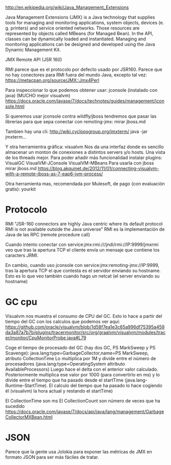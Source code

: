 http://en.wikipedia.org/wiki/Java_Management_Extensions

Java Management Extensions (JMX) is a Java technology that supplies tools for managing and monitoring applications, system objects, devices (e. g. printers) and service oriented networks. Those resources are represented by objects called MBeans (for Managed Bean). In the API, classes can be dynamically loaded and instantiated. Managing and monitoring applications can be designed and developed using the Java Dynamic Management Kit.

JMX Remote API (JSR 160)

RMI parece que es el protocolo por defecto usado por JSR160.
Parece que no hay conectores para RMI fuera del mundo Java, excepto tal vez: https://metacpan.org/source/JMX::Jmx4Perl


Para inspeccionar lo que podemos obtener usar: jconsole (instalado con java) (MUCHO mejor visualvm)
https://docs.oracle.com/javase/7/docs/technotes/guides/management/jconsole.html


Si queremos usar jconsole contra wildfly/jboss tendremos que pasar las librerias para que sepa conectar con remoting-jmx: mirar jboss.md


Tambien hay una cli:
http://wiki.cyclopsgroup.org/jmxterm/
java -jar jmxterm...

Y otra herramientra gráfica: visualvm
Nos da una interfaz donde es sencillo almacenar un monton de conexiones a distintos servers y/o hosts.
Una vista de los threads mejor.
Para poder añadir más funcionalidad instalar plugins:
  VisualGC
  VisualVM-JConsole
  VisualVM-MBeans
Para usarla con jboss mirar jboss.md
https://blog.akquinet.de/2012/11/01/connecting-visualvm-with-a-remote-jboss-as-7-eap6-jvm-process/

Otra herramienta mas, recomendada por Mulesoft, de pago (con evaluación gratis): yourkit

# Protocolo
RMI
"JSR-160 connectors are highly Java centric where its default protocol RMI is not available outside the Java universe"
RMI es la implementación de Java de las RPC (remote procedure call)

Cuando intento conectar con service:jmx:rmi:///jndi/rmi://IP:9999/jmxrmi veo que tras la apertura TCP el cliente envía un mensaje que contiene los caracters JRMI.

En cambio, cuando uso jconsole con service:jmx:remoting-jmx://IP:9999, tras la apertura TCP el que contesta es el servidor enviando su hostname.
Esto es lo que veo también cuando hago un netcat (el server enviando su hostname)



# GC cpu
Visualvm nos muestra el consumo de CPU del GC.
Esto lo hace a partir del tiempo del GC con los calculos que podemos ver aqui:
https://github.com/oracle/visualvm/blob/1d58f7ea1e3c65a996df75395a459da3a87a7b7b/plugins/tracermonitor/src/org/graalvm/visualvm/modules/tracer/monitor/CpuMonitorProbe.java#L79

Coge el tiempo de procesado del GC (hay dos GC, PS MarkSweep y PS Scavenge): java.lang:type=GarbageCollector,name=PS MarkSweep, atributo CollectionTime
Lo multiplica por 1M y divide entre el número de procesadores (java.lang:type=OperatingSystem attributo AvailableProcessors)
Luego hace el delta con el anterior valor calculado.
Posteriormente multiplica ese valor por 1000 (para convertirlo en ms) y lo divide entre el tiempo que ha pasado desde el startTime (java.lang-Runtime-StartTime). El calculo del tiempo que ha pasado lo hace cogiendo él (visualvm) la hora actual y restando el startTime)


El CollectionTime son ms
El CollectionCount son número de veces que ha sucedido
https://docs.oracle.com/javase/7/docs/api/java/lang/management/GarbageCollectorMXBean.html


# JSON
Parece que la gente usa Jolokia para exponer las métricas de JMX en formato JSON para ser más fáciles de tratar.
